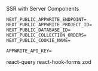 SSR with Server Components
```.env
NEXT_PUBLIC_APPWRITE_ENDPOINT=
NEXT_PUBLIC_APPWRITE_PROJECT_ID=
NEXT_PUBLIC_DATABASE_ID=
NEXT_PUBLIC_COLLECTION_ORDERS=
NEXT_PUBLIC_COOKIE_NAME=

APPWRITE_API_KEY=
```
react-query
react-hook-forms
zod
